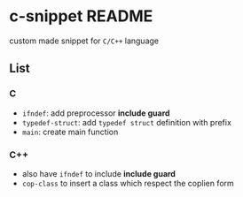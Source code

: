 # c-snippet README

custom made snippet for `C/C++` language

## List

### C

- `ifndef`: add preprocessor **include guard**
- `typedef-struct`: add `typedef struct` definition with prefix
- `main`: create main function

### C++

- also have `ifndef` to include **include guard**
- `cop-class` to insert a class which respect the coplien form
